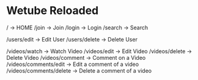 # Wetube Reloaded

/ -> HOME
/join -> Join
/login -> Login
/search -> Search

/users/edit -> Edit User
/users/delete -> Delete User

/videos/watch -> Watch Video
/videos/edit -> Edit Video
/videos/delete -> Delete Video
/videos/comment -> Comment on a Video
/videos/comments/edit -> Edit a comment of a video
/videos/comments/delete -> Delete a comment of a video
